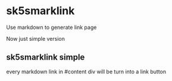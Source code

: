 # sk5smarklink
Use markdown to generate link page

Now just simple version

## sk5smarklink simple
every markdown link in #content div will be turn into a link button